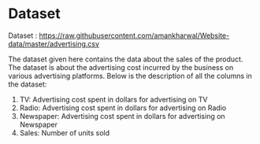 # Dataset

Dataset : https://raw.githubusercontent.com/amankharwal/Website-data/master/advertising.csv

The dataset given here contains the data about the sales of the product. The dataset is about the advertising cost incurred by the business on various advertising platforms. Below is the description of all the columns in the dataset:

1. TV: Advertising cost spent in dollars for advertising on TV
2. Radio: Advertising cost spent in dollars for advertising on Radio
3. Newspaper: Advertising cost spent in dollars for advertising on Newspaper
4. Sales: Number of units sold
